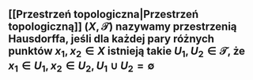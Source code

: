## [[Przestrzeń topologiczna|Przestrzeń topologiczną]] $(X,\mathcal{T})$ nazywamy **przestrzenią Hausdorffa**, jeśli dla każdej pary różnych punktów $x_1,x_2\in X$ istnieją takie $U_1,U_2 \in \mathcal{T}$, że $x_1\in U_1, x_2 \in U_2, U_1\cup U_2=\emptyset$
